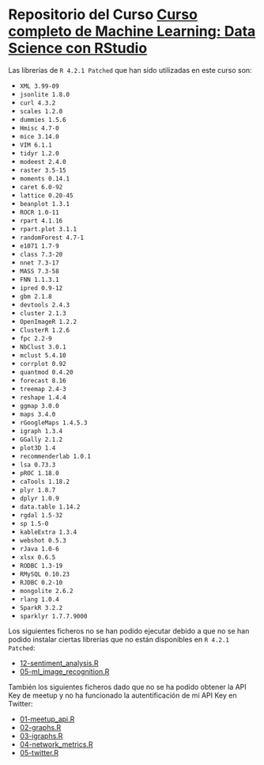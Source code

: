 # Repositorio del Curso [Curso completo de Machine Learning: Data Science con RStudio](https://cursos.frogamesformacion.com/courses/machine-learning-r/)

Las librerías de `R 4.2.1 Patched` que han sido utilizadas en este curso son:

* `XML 3.99-09`
* `jsonlite 1.8.0`
* `curl 4.3.2`
* `scales 1.2.0`
* `dummies 1.5.6`
* `Hmisc 4.7-0`
* `mice 3.14.0`
* `VIM 6.1.1`
* `tidyr 1.2.0`
* `modeest 2.4.0`
* `raster 3.5-15`
* `moments 0.14.1`
* `caret 6.0-92`
* `lattice 0.20-45`
* `beanplot 1.3.1`
* `ROCR 1.0-11`
* `rpart 4.1.16`
* `rpart.plot 3.1.1`
* `randomForest 4.7-1`
* `e1071 1.7-9`
* `class 7.3-20`
* `nnet 7.3-17`
* `MASS 7.3-58`
* `FNN 1.1.3.1`
* `ipred 0.9-12`
* `gbm 2.1.8`
* `devtools 2.4.3`
* `cluster 2.1.3`
* `OpenImageR 1.2.2`
* `ClusterR 1.2.6`
* `fpc 2.2-9`
* `NbClust 3.0.1`
* `mclust 5.4.10`
* `corrplot 0.92`
* `quantmod 0.4.20`
* `forecast 8.16`
* `treemap 2.4-3`
* `reshape 1.4.4`
* `ggmap 3.0.0`
* `maps 3.4.0`
* `rGoogleMaps 1.4.5.3`
* `igraph 1.3.4`
* `GGally 2.1.2`
* `plot3D 1.4`
* `recommenderlab 1.0.1`
* `lsa 0.73.3`
* `pROC 1.18.0`
* `caTools 1.18.2`
* `plyr 1.8.7`
* `dplyr 1.0.9`
* `data.table 1.14.2`
* `rgdal 1.5-32`
* `sp 1.5-0`
* `kableExtra 1.3.4`
* `webshot 0.5.3`
* `rJava 1.0-6`
* `xlsx 0.6.5`
* `RODBC 1.3-19`
* `RMySQL 0.10.23`
* `RJDBC 0.2-10`
* `mongolite 2.6.2`
* `rlang 1.0.4`
* `SparkR 3.2.2`
* `sparklyr 1.7.7.9000`

Los siguientes ficheros no se han podido ejecutar debido a que no se han podido instalar ciertas librerías que no están disponibles en `R 4.2.1 Patched`:

* [12-sentiment_analysis.R](https://github.com/jmudy/r-course/blob/curso/scripts/tema3/12-sentiment_analysis.R)
* [05-ml_image_recognition.R](https://github.com/jmudy/r-course/blob/curso/scripts/tema8/05-ml_image_recognition.R)

También los siguientes ficheros dado que no se ha podido obtener la API Key de meetup y no ha funcionado la autentificación de mi API Key en Twitter:

* [01-meetup_api.R](https://github.com/jmudy/r-course/blob/curso/scripts/tema9/01-meetup_api.R)
* [02-graphs.R](https://github.com/jmudy/r-course/blob/curso/scripts/tema9/02-graphs.R)
* [03-igraphs.R](https://github.com/jmudy/r-course/blob/curso/scripts/tema9/03-igraph.R)
* [04-network_metrics.R](https://github.com/jmudy/r-course/blob/curso/scripts/tema9/04-network_metrics.R)
* [05-twitter.R](https://github.com/jmudy/r-course/blob/curso/scripts/tema9/05-twitter.R)
